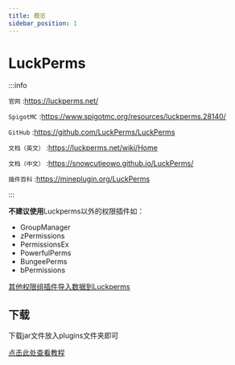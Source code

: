 ```yaml
---
title: 概览
sidebar_position: 1
---
```


# LuckPerms

:::info

`官网` :https://luckperms.net/

`SpigotMC` :https://www.spigotmc.org/resources/luckperms.28140/

`GitHub` :https://github.com/LuckPerms/LuckPerms

`文档（英文）` :https://luckperms.net/wiki/Home

`文档（中文）` :https://snowcutieowo.github.io/LuckPerms/

`插件百科` :https://mineplugin.org/LuckPerms

:::

**不建议使用**Luckperms以外的权限插件如：

- GroupManager
- zPermissions
- PermissionsEx
- PowerfulPerms
- BungeePerms
- bPermissions

[其他权限组插件导入数据到Luckperms](https://snowcutieowo.github.io/LuckPerms/#/how-to.migrate-from-other-plugins)

## 下载

下载jar文件放入plugins文件夹即可

[点击此处查看教程](https://snowcutieowo.github.io/LuckPerms/#/install-on-a-single-server)